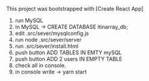 This project was bootstrapped with [Create React App]

1. run MySQL
2. in MySQL -> CREATE DATABASE itinarray_db;
3. edit .src/sever/mysqlconfig.js
4. run node .src/sever/server
5. run .src/sever/install.html
6. push button ADD TABLES IN EMTY mySQL
7. push button ADD 2 users IN EMPTY TABLE
8. check all in console.
9. in console write -> yarn start